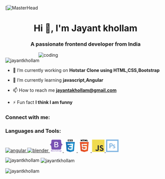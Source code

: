 [![MasterHead](https://www.pramukhdigital.com/wp-content/uploads/2018/07/New-PNC-Animated-Banners.gif)
<h1 align="center">Hi 👋, I'm Jayant khollam</h1>
<h3 align="center">A passionate frontend developer from India</h3>
<img align="right" alt="coding" width="400" src="https://i.gifer.com/3odR.gif">
<p align="left"> <img src="https://komarev.com/ghpvc/?username=jayantkhollam&label=Profile%20views&color=0e75b6&style=flat" alt="jayantkhollam" /> </p>

- 🔭 I’m currently working on **Hotstar Clone using HTML,CSS,Bootstrap**

- 🌱 I’m currently learning **javascript,Angular**

- 📫 How to reach me **jayantakhollam@gmail.com**

- ⚡ Fun fact **I think I am funny**

<h3 align="left">Connect with me:</h3>
<p align="left">
</p>

<h3 align="left">Languages and Tools:</h3>
<p align="left"> <a href="https://angular.io" target="_blank" rel="noreferrer"> <img src="https://angular.io/assets/images/logos/angular/angular.svg" alt="angular" width="40" height="40"/> </a> <a href="https://www.blender.org/" target="_blank" rel="noreferrer"> <img src="https://download.blender.org/branding/community/blender_community_badge_white.svg" alt="blender" width="40" height="40"/> </a> <a href="https://getbootstrap.com" target="_blank" rel="noreferrer"> <img src="https://raw.githubusercontent.com/devicons/devicon/master/icons/bootstrap/bootstrap-plain-wordmark.svg" alt="bootstrap" width="40" height="40"/> </a> <a href="https://www.w3schools.com/css/" target="_blank" rel="noreferrer"> <img src="https://raw.githubusercontent.com/devicons/devicon/master/icons/css3/css3-original-wordmark.svg" alt="css3" width="40" height="40"/> </a> <a href="https://www.w3.org/html/" target="_blank" rel="noreferrer"> <img src="https://raw.githubusercontent.com/devicons/devicon/master/icons/html5/html5-original-wordmark.svg" alt="html5" width="40" height="40"/> </a> <a href="https://developer.mozilla.org/en-US/docs/Web/JavaScript" target="_blank" rel="noreferrer"> <img src="https://raw.githubusercontent.com/devicons/devicon/master/icons/javascript/javascript-original.svg" alt="javascript" width="40" height="40"/> </a> <a href="https://www.photoshop.com/en" target="_blank" rel="noreferrer"> <img src="https://raw.githubusercontent.com/devicons/devicon/master/icons/photoshop/photoshop-line.svg" alt="photoshop" width="40" height="40"/> </a> </p>

<p><img align="left" src="https://github-readme-stats.vercel.app/api/top-langs?username=jayantkhollam&show_icons=true&locale=en&layout=compact" alt="jayantkhollam" /></p>

<p>&nbsp;<img align="center" src="https://github-readme-stats.vercel.app/api?username=jayantkhollam&show_icons=true&locale=en" alt="jayantkhollam" /></p>

<p><img align="center" src="https://github-readme-streak-stats.herokuapp.com/?user=jayantkhollam&" alt="jayantkhollam" /></p>
